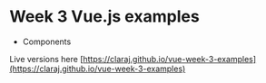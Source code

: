 # Week 3 Vue.js examples 

* Components 

Live versions here [https://claraj.github.io/vue-week-3-examples](https://claraj.github.io/vue-week-3-examples)